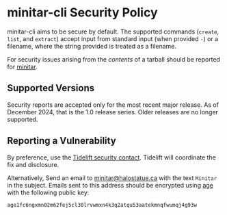 # minitar-cli Security Policy

minitar-cli aims to be secure by default. The supported commands (`create`,
`list`, and `extract`) accept input from standard input (when provided `-`) or a
filename, where the string provided is treated as a filename.

For security issues arising from the _contents_ of a tarball should be reported
for [minitar][minitar].

## Supported Versions

Security reports are accepted only for the most recent major release. As of
December 2024, that is the 1.0 release series. Older releases are no longer
supported.

## Reporting a Vulnerability

By preference, use the [Tidelift security contact][tidelift]. Tidelift will
coordinate the fix and disclosure.

Alternatively, Send an email to [minitar@halostatue.ca][email] with the text
`Minitar` in the subject. Emails sent to this address should be encrypted using
[age][age] with the following public key:

```
age1fc6ngxmn02m62fej5cl30lrvwmxn4k3q2atqu53aatekmnqfwumqj4g93w
```

[minitar]: https://github.com/halostatue/minitar
[tidelift]: https://tidelift.com/security
[email]: mailto:minitar@halostatue.ca
[age]: https://github.com/FiloSottile/age
[CVE-2017-17405]: https://nvd.nist.gov/vuln/detail/CVE-2017-17405
[openuri]: https://sakurity.com/blog/2015/02/28/openuri.html
